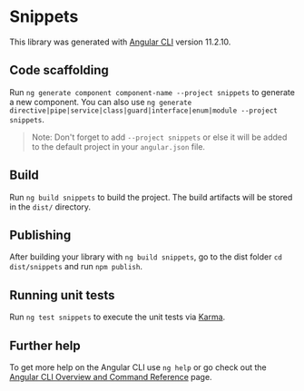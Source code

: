 # Snippets

This library was generated with [Angular CLI](https://github.com/angular/angular-cli) version 11.2.10.

## Code scaffolding

Run `ng generate component component-name --project snippets` to generate a new component. You can also use `ng generate directive|pipe|service|class|guard|interface|enum|module --project snippets`.
> Note: Don't forget to add `--project snippets` or else it will be added to the default project in your `angular.json` file. 

## Build

Run `ng build snippets` to build the project. The build artifacts will be stored in the `dist/` directory.

## Publishing

After building your library with `ng build snippets`, go to the dist folder `cd dist/snippets` and run `npm publish`.

## Running unit tests

Run `ng test snippets` to execute the unit tests via [Karma](https://karma-runner.github.io).

## Further help

To get more help on the Angular CLI use `ng help` or go check out the [Angular CLI Overview and Command Reference](https://angular.io/cli) page.
